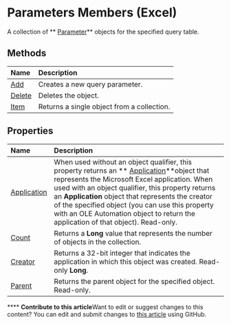 
# Parameters Members (Excel)
A collection of  ** [Parameter](2a30f4ef-2cae-c96d-4480-3ba55fa871e8.md)** objects for the specified query table.

## Methods



|**Name**|**Description**|
|:-----|:-----|
| [Add](043276ed-4af7-3b7a-dbfb-549489d3a127.md)|Creates a new query parameter.|
| [Delete](0e708f81-6d82-3af5-2cde-fa8c924611f8.md)|Deletes the object.|
| [Item](66db6a11-b0e3-4417-0589-b0085f67c77a.md)|Returns a single object from a collection.|

## Properties



|**Name**|**Description**|
|:-----|:-----|
| [Application](25cafe3a-43a9-9b47-21f9-2fab3efc13b3.md)|When used without an object qualifier, this property returns an  ** [Application](19b73597-5cf9-4f56-8227-b5211f657f6f.md)**object that represents the Microsoft Excel application. When used with an object qualifier, this property returns an  **Application** object that represents the creator of the specified object (you can use this property with an OLE Automation object to return the application of that object). Read-only.|
| [Count](51f5bd35-f294-d63e-03c3-2a2e6f3f2f7a.md)|Returns a  **Long** value that represents the number of objects in the collection.|
| [Creator](357ca5be-2f41-4bac-a10a-b917441f6e29.md)|Returns a 32-bit integer that indicates the application in which this object was created. Read-only  **Long**.|
| [Parent](4c88da76-7176-96de-449a-bb529f292a93.md)|Returns the parent object for the specified object. Read-only.|

****   **Contribute to this article**Want to edit or suggest changes to this content? You can edit and submit changes to  [this article](https://github.com/jhershey00/VBA_Excel_Test/OpenXMLCon/articles/30ddf56e-ec82-b61c-2c17-adcf4507070a.md) using GitHub.

